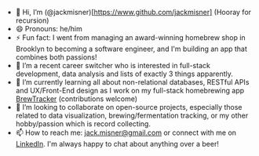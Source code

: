 - 👋 Hi, I’m (@jackmisner)[https://www.github.com/jackmisner] (Hooray for recursion)
- 😄 Pronouns: he/him
- ⚡ Fun fact: I went from managing an award-winning homebrew shop in Brooklyn to becoming a software engineer, and I'm building an app that combines both passions!
- 👀 I’m a recent career switcher who is interested in full-stack development, data analysis and lists of exactly 3 things apparently. 
- 🌱 I’m currently learning all about non-relational databases, RESTful APIs and UX/Front-End design as I work on my full-stack homebrewing app [BrewTracker](https://www.github.com/jackmisner/brewtracker) (contributions welcome)
- 💞️ I’m looking to collaborate on open-source projects, especially those related to data visualization, brewing/fermentation tracking, or my other hobby/passion which is record collecting.
- 📫 How to reach me: jack.misner@gmail.com or connect with me on [LinkedIn](https://www.linkedin.com/in/jack-d-misner/). I'm always happy to chat about anything over a beer!

<!---
jackmisner/jackmisner is a ✨ special ✨ repository because its `README.md` (this file) appears on your GitHub profile.
You can click the Preview link to take a look at your changes.
--->
